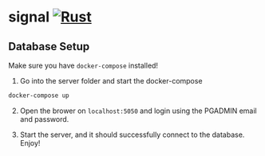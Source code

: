 # signal [![Rust](https://github.com/Diesel-Jeans/signal/actions/workflows/rust.yml/badge.svg)](https://github.com/Diesel-Jeans/signal/actions/workflows/rust.yml)

## Database Setup

Make sure you have `docker-compose` installed!

1. Go into the server folder and start the docker-compose

```zsh
docker-compose up
```

2. Open the brower on `localhost:5050` and login using the PGADMIN email and password.

4. Start the server, and it should successfully connect to the database. Enjoy!
